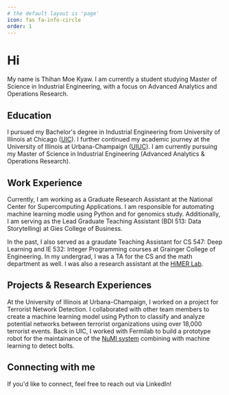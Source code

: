 ```yaml
---
# the default layout is 'page'
icon: fas fa-info-circle
order: 1
---
```


# Hi
 My name is Thihan Moe Kyaw. I am currently a student studying Master of Science in Industrial Engineering, with a focus on Advanced Analytics and Operations Research.

## Education
I pursued my Bachelor's degree in Industrial Engineering from University of Illinois at Chicago ([UIC](https://www.uic.edu/)). I further continued my academic journey at the University of Illinois at Urbana-Champaign ([UIUC](https://illinois.edu/)). I am currently pursuing my Master of Science in Industrial Engineering (Advanced Analytics & Operations Research).

## Work Experience
Currently, I am working as a Graduate Research Assistant at the National Center for Supercomputing Applications. I am responsible for automating machine learning modle using Python and for genomics study. Additionally, I am serving as the Lead Graduate Teaching Assistant (BDI 513: Data Storytelling) at Gies College of Business.

In the past, I also served as a graudate Teaching Assistant for CS 547: Deep Learning and IE 532: Integer Programming courses at Grainger College of Engineering. In my undergrad, I was a TA for the CS and the math department as well. I was also a research assistant at the [HiMER Lab](https://himer.lab.asu.edu/).

## Projects & Research Experiences 

At the University of Illinois at Urbana-Champaign, I worked on a project for Terrorist Network Detection. I collaborated with other team members to create a machine learning model using Python to classify and analyze potential networks between terrorist organizations using over 18,000 terrorist events. Back in UIC, I worked with Fermilab to build a prototype robot for the maintainance of the [NuMI system](https://en.wikipedia.org/wiki/NuMI) combining with machine learning to detect bolts.

## Connecting with me
If you'd like to connect, feel free to reach out via LinkedIn!
